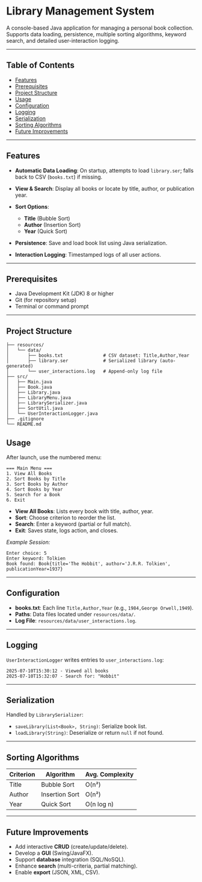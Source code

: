 # Library Management System

A console-based Java application for managing a personal book collection. Supports data loading, persistence, multiple sorting algorithms, keyword search, and detailed user-interaction logging.

---

## Table of Contents

* [Features](#features)
* [Prerequisites](#prerequisites)
* [Project Structure](#project-structure)
* [Usage](#usage)
* [Configuration](#configuration)
* [Logging](#logging)
* [Serialization](#serialization)
* [Sorting Algorithms](#sorting-algorithms)
* [Future Improvements](#future-improvements)

---

## Features

* **Automatic Data Loading**: On startup, attempts to load `library.ser`; falls back to CSV (`books.txt`) if missing.
* **View & Search**: Display all books or locate by title, author, or publication year.
* **Sort Options**:

  * **Title** (Bubble Sort)
  * **Author** (Insertion Sort)
  * **Year** (Quick Sort)
* **Persistence**: Save and load book list using Java serialization.
* **Interaction Logging**: Timestamped logs of all user actions.

---

## Prerequisites

* Java Development Kit (JDK) 8 or higher
* Git (for repository setup)
* Terminal or command prompt

---

## Project Structure

```
├── resources/
│   └── data/
│       ├── books.txt               # CSV dataset: Title,Author,Year
│       ├── library.ser             # Serialized library (auto-generated)
│       └── user_interactions.log   # Append-only log file
├── src/
│   ├── Main.java
│   ├── Book.java
│   ├── Library.java
│   ├── LibraryMenu.java
│   ├── LibrarySerializer.java
│   ├── SortUtil.java
│   └── UserInteractionLogger.java
├── .gitignore
└── README.md
```

## Usage

After launch, use the numbered menu:

```plaintext
=== Main Menu ===
1. View All Books
2. Sort Books by Title
3. Sort Books by Author
4. Sort Books by Year
5. Search for a Book
6. Exit
````

* **View All Books**: Lists every book with title, author, year.
* **Sort**: Choose criterion to reorder the list.
* **Search**: Enter a keyword (partial or full match).
* **Exit**: Saves state, logs action, and closes.

*Example Session:*

```
Enter choice: 5
Enter keyword: Tolkien
Book found: Book{title='The Hobbit', author='J.R.R. Tolkien', publicationYear=1937}
```

---

## Configuration

* **books.txt**: Each line `Title,Author,Year` (e.g., `1984,George Orwell,1949`).
* **Paths**: Data files located under `resources/data/`.
* **Log File**: `resources/data/user_interactions.log`.

---

## Logging

`UserInteractionLogger` writes entries to `user_interactions.log`:

```
2025-07-10T15:30:12 - Viewed all books
2025-07-10T15:32:07 - Search for: "Hobbit"
```

---

## Serialization

Handled by `LibrarySerializer`:

* `saveLibrary(List<Book>, String)`: Serialize book list.
* `loadLibrary(String)`: Deserialize or return `null` if not found.

---

## Sorting Algorithms

| Criterion | Algorithm      | Avg. Complexity |
| --------- | -------------- | --------------- |
| Title     | Bubble Sort    | O(n²)           |
| Author    | Insertion Sort | O(n²)           |
| Year      | Quick Sort     | O(n log n)      |

---

## Future Improvements

* Add interactive **CRUD** (create/update/delete).
* Develop a **GUI** (Swing/JavaFX).
* Support **database** integration (SQL/NoSQL).
* Enhance **search** (multi-criteria, partial matching).
* Enable **export** (JSON, XML, CSV).
  
